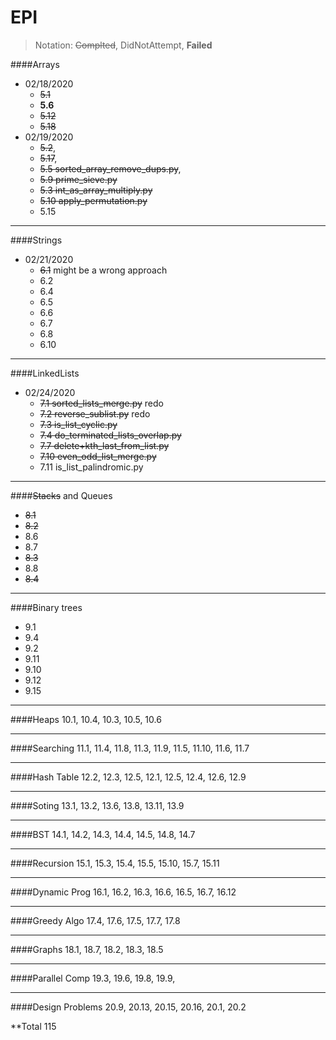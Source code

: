 # EPI

> Notation: ~~Complted~~, DidNotAttempt, **Failed**

####Arrays

- 02/18/2020
  - ~~5.1~~
  - **5.6**
  - ~~5.12~~
  - ~~5.18~~
- 02/19/2020
  - ~~5.2~~,
  - ~~5.17~~,
  - ~~5.5 sorted_array_remove_dups.py~~,
  - ~~5.9 prime_sieve.py~~
  - ~~5.3 int_as_array_multiply.py~~
  - ~~5.10 apply_permutation.py~~
  - 5.15

---

####Strings

- 02/21/2020
  - ~~6.1~~ might be a wrong approach
  - 6.2
  - 6.4
  - 6.5
  - 6.6
  - 6.7
  - 6.8
  - 6.10

---

####LinkedLists

- 02/24/2020
  - ~~7.1 sorted_lists_merge.py~~ redo
  - ~~7.2 reverse_sublist.py~~ redo
  - ~~7.3 is_list_cyclic.py~~
  - ~~7.4 do_terminated_lists_overlap.py~~
  - ~~7.7 delete+kth_last_from_list.py~~
  - ~~7.10 even_odd_list_merge.py~~
  - 7.11 is_list_palindromic.py

---

####~~Stacks~~ and Queues

- ~~8.1~~
- ~~8.2~~
- 8.6
- 8.7
- ~~8.3~~
- 8.8
- ~~8.4~~

---

####Binary trees

- 9.1
- 9.4
- 9.2
- 9.11
- 9.10
- 9.12
- 9.15

---

####Heaps
10.1, 10.4, 10.3, 10.5, 10.6

---

####Searching
11.1, 11.4, 11.8, 11.3, 11.9, 11.5, 11.10, 11.6, 11.7

---

####Hash Table
12.2, 12.3, 12.5, 12.1, 12.5, 12.4, 12.6, 12.9

---

####Soting
13.1, 13.2, 13.6, 13.8, 13.11, 13.9

---

####BST
14.1, 14.2, 14.3, 14.4, 14.5, 14.8, 14.7

---

####Recursion
15.1, 15.3, 15.4, 15.5, 15.10, 15.7, 15.11

---

####Dynamic Prog
16.1, 16.2, 16.3, 16.6, 16.5, 16.7, 16.12

---

####Greedy Algo
17.4, 17.6, 17.5, 17.7, 17.8

---

####Graphs
18.1, 18.7, 18.2, 18.3, 18.5

---

####Parallel Comp
19.3, 19.6, 19.8, 19.9,

---

####Design Problems
20.9, 20.13, 20.15, 20.16, 20.1, 20.2

\*\*Total 115
